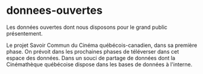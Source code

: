 # donnees-ouvertes
Les données ouvertes dont nous disposons pour le grand public présentement.

Le projet Savoir Commun du Cinéma québécois-canadien, dans sa première phase. On prévoit dans les prochaines phases de téléverser dans cet espace des données. Dans un souci de partage de données dont la Cinémathèque québécoise dispose dans les bases de données à l'interne.
